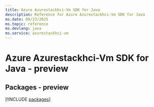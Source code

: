 ```yaml
---
title: Azure Azurestackhci-Vm SDK for Java
description: Reference for Azure Azurestackhci-Vm SDK for Java
ms.date: 09/23/2025
ms.topic: reference
ms.devlang: java
ms.service: azurestackhci-vm
---
```

# Azure Azurestackhci-Vm SDK for Java - preview
## Packages - preview
[!INCLUDE [packages](azurestackhci-vm-index.md)]